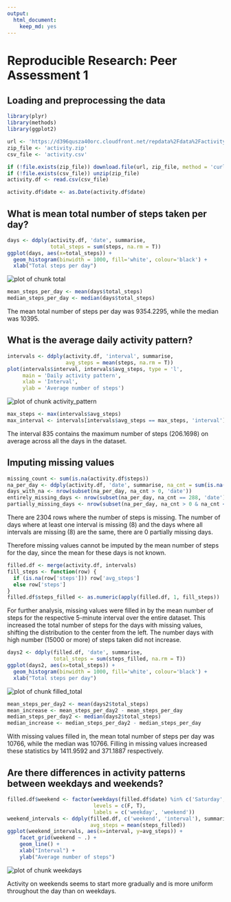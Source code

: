 ```yaml
---
output:
  html_document:
    keep_md: yes
---
```

# Reproducible Research: Peer Assessment 1

## Loading and preprocessing the data


```r
library(plyr)
library(methods)
library(ggplot2)

url <- 'https://d396qusza40orc.cloudfront.net/repdata%2Fdata%2Factivity.zip'
zip_file <- 'activity.zip'
csv_file <- 'activity.csv'

if (!file.exists(zip_file)) download.file(url, zip_file, method = 'curl')
if (!file.exists(csv_file)) unzip(zip_file)
activity.df <- read.csv(csv_file)

activity.df$date <- as.Date(activity.df$date)
```

## What is mean total number of steps taken per day?


```r
days <- ddply(activity.df, 'date', summarise,
              total_steps = sum(steps, na.rm = T))
ggplot(days, aes(x=total_steps)) +
  geom_histogram(binwidth = 1000, fill='white', colour='black') +
  xlab("Total steps per day")
```

![plot of chunk total](figure/total.png) 


```r
mean_steps_per_day <- mean(days$total_steps)
median_steps_per_day <- median(days$total_steps)
```

The mean total number of steps per day was 9354.2295, while the median was 10395.

## What is the average daily activity pattern?


```r
intervals <- ddply(activity.df, 'interval', summarise,
                   avg_steps = mean(steps, na.rm = T))
plot(intervals$interval, intervals$avg_steps, type = 'l',
     main = 'Daily activity pattern',
     xlab = 'Interval',
     ylab = 'Average number of steps')
```

![plot of chunk activity_pattern](figure/activity_pattern.png) 

```r
max_steps <- max(intervals$avg_steps)
max_interval <- intervals[intervals$avg_steps == max_steps, 'interval']
```

The interval 835 contains the maximum number of steps (206.1698) on average across all the days in the dataset.

## Imputing missing values


```r
missing_count <- sum(is.na(activity.df$steps))
na_per_day <- ddply(activity.df, 'date', summarise, na_cnt = sum(is.na(steps)))
days_with_na <- nrow(subset(na_per_day, na_cnt > 0, 'date'))
entirely_missing_days <- nrow(subset(na_per_day, na_cnt == 288, 'date'))
partially_missing_days <- nrow(subset(na_per_day, na_cnt > 0 & na_cnt < 288, 'date'))
```

There are 2304 rows where the number of steps is missing.  The number of days where at least one interval is missing (8) and the days where all intervals are missing (8) are the same, there are 0 partially missing days.

Therefore missing values cannot be imputed by the mean number of steps for the day, since the mean for these days is not known.


```r
filled.df <- merge(activity.df, intervals)
fill_steps <- function(row) {
  if (is.na(row['steps'])) row['avg_steps']
  else row['steps']
}
filled.df$steps_filled <- as.numeric(apply(filled.df, 1, fill_steps))
```

For further analysis, missing values were filled in by the mean number of steps for the respective 5-minute interval over the entire dataset.  This increased the total number of steps for the days with missing values, shifting the distribution to the center from the left.  The number days with high number (15000 or more) of steps taken did not increase.


```r
days2 <- ddply(filled.df, 'date', summarise,
               total_steps = sum(steps_filled, na.rm = T))
ggplot(days2, aes(x=total_steps)) +
  geom_histogram(binwidth = 1000, fill='white', colour='black') +
  xlab("Total steps per day")
```

![plot of chunk filled_total](figure/filled_total.png) 


```r
mean_steps_per_day2 <- mean(days2$total_steps)
mean_increase <- mean_steps_per_day2 - mean_steps_per_day
median_steps_per_day2 <- median(days2$total_steps)
median_increase <- median_steps_per_day2 - median_steps_per_day
```

With missing values filled in, the mean total number of steps per day was 10766, while the median was 10766.  Filling in missing values increased these statistics by 1411.9592 and 371.1887 respectively.


## Are there differences in activity patterns between weekdays and weekends?


```r
filled.df$weekend <- factor(weekdays(filled.df$date) %in% c('Saturday', 'Sunday'),
                            levels = c(F, T),
                            labels = c('weekday', 'weekend'))
weekend_intervals <- ddply(filled.df, c('weekend', 'interval'), summarise,
                           avg_steps = mean(steps_filled))
ggplot(weekend_intervals, aes(x=interval, y=avg_steps)) +
    facet_grid(weekend ~ .) +
    geom_line() +
    xlab("Interval") +
    ylab("Average number of steps")
```

![plot of chunk weekdays](figure/weekdays.png) 

Activity on weekends seems to start more gradually and is more uniform throughout the day than on weekdays.
